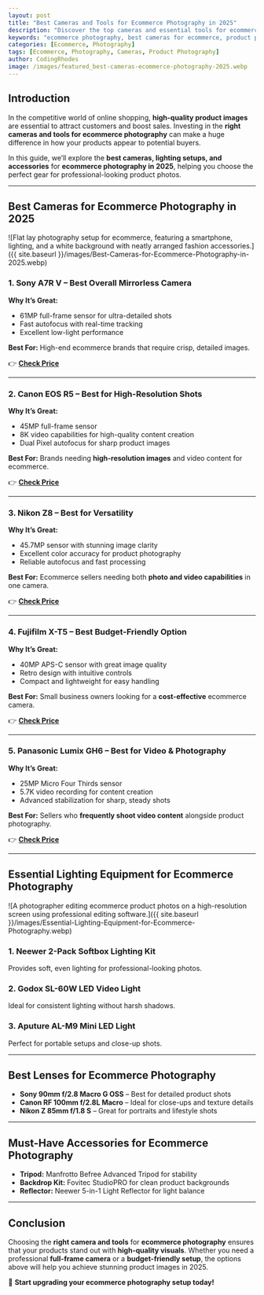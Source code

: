 ```yaml
---
layout: post
title: "Best Cameras and Tools for Ecommerce Photography in 2025"
description: "Discover the top cameras and essential tools for ecommerce photography in 2025. Learn how to capture stunning product images with the best gear."
keywords: "ecommerce photography, best cameras for ecommerce, product photography tools, ecommerce photo setup, 2025 photography gear"
categories: [Ecommerce, Photography]
tags: [Ecommerce, Photography, Cameras, Product Photography]
author: CodingRhodes
image: /images/featured_best-cameras-ecommerce-photography-2025.webp
---
```


## Introduction

In the competitive world of online shopping, **high-quality product images** are essential to attract customers and boost sales. Investing in the **right cameras and tools for ecommerce photography** can make a huge difference in how your products appear to potential buyers.

In this guide, we’ll explore the **best cameras, lighting setups, and accessories** for **ecommerce photography in 2025**, helping you choose the perfect gear for professional-looking product photos.

---

## Best Cameras for Ecommerce Photography in 2025

![Flat lay photography setup for ecommerce, featuring a smartphone, lighting, and a white background with neatly arranged fashion accessories.]({{ site.baseurl }}/images/Best-Cameras-for-Ecommerce-Photography-in-2025.webp)

### **1. Sony A7R V – Best Overall Mirrorless Camera**

**Why It’s Great:**
- 61MP full-frame sensor for ultra-detailed shots
- Fast autofocus with real-time tracking
- Excellent low-light performance

**Best For:** High-end ecommerce brands that require crisp, detailed images.

👉 **[Check Price](#)**

---

### **2. Canon EOS R5 – Best for High-Resolution Shots**

**Why It’s Great:**
- 45MP full-frame sensor
- 8K video capabilities for high-quality content creation
- Dual Pixel autofocus for sharp product images

**Best For:** Brands needing **high-resolution images** and video content for ecommerce.

👉 **[Check Price](#)**

---

### **3. Nikon Z8 – Best for Versatility**

**Why It’s Great:**
- 45.7MP sensor with stunning image clarity
- Excellent color accuracy for product photography
- Reliable autofocus and fast processing

**Best For:** Ecommerce sellers needing both **photo and video capabilities** in one camera.

👉 **[Check Price](#)**

---

### **4. Fujifilm X-T5 – Best Budget-Friendly Option**

**Why It’s Great:**
- 40MP APS-C sensor with great image quality
- Retro design with intuitive controls
- Compact and lightweight for easy handling

**Best For:** Small business owners looking for a **cost-effective** ecommerce camera.

👉 **[Check Price](#)**

---

### **5. Panasonic Lumix GH6 – Best for Video & Photography**

**Why It’s Great:**
- 25MP Micro Four Thirds sensor
- 5.7K video recording for content creation
- Advanced stabilization for sharp, steady shots

**Best For:** Sellers who **frequently shoot video content** alongside product photography.

👉 **[Check Price](#)**

---

## Essential Lighting Equipment for Ecommerce Photography

![A photographer editing ecommerce product photos on a high-resolution screen using professional editing software.]({{ site.baseurl }}/images/Essential-Lighting-Equipment-for-Ecommerce-Photography.webp)

### **1. Neewer 2-Pack Softbox Lighting Kit**
Provides soft, even lighting for professional-looking photos.

### **2. Godox SL-60W LED Video Light**
Ideal for consistent lighting without harsh shadows.

### **3. Aputure AL-M9 Mini LED Light**
Perfect for portable setups and close-up shots.

---

## Best Lenses for Ecommerce Photography

- **Sony 90mm f/2.8 Macro G OSS** – Best for detailed product shots
- **Canon RF 100mm f/2.8L Macro** – Ideal for close-ups and texture details
- **Nikon Z 85mm f/1.8 S** – Great for portraits and lifestyle shots

---

## Must-Have Accessories for Ecommerce Photography

- **Tripod:** Manfrotto Befree Advanced Tripod for stability
- **Backdrop Kit:** Fovitec StudioPRO for clean product backgrounds
- **Reflector:** Neewer 5-in-1 Light Reflector for light balance

---

## Conclusion

Choosing the **right camera and tools** for **ecommerce photography** ensures that your products stand out with **high-quality visuals**. Whether you need a professional **full-frame camera** or a **budget-friendly setup**, the options above will help you achieve stunning product images in 2025.

🚀 **Start upgrading your ecommerce photography setup today!**

